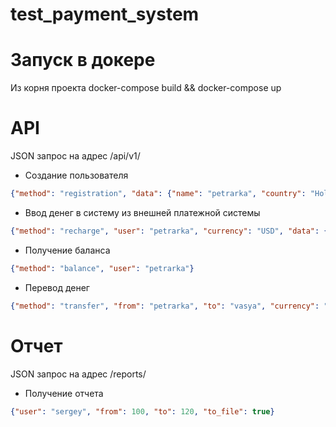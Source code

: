 # test_payment_system

Запуск в докере
=

Из корня проекта docker-compose build && docker-compose up

API
=
JSON запрос на адрес /api/v1/

- Создание пользователя
```JSON
{"method": "registration", "data": {"name": "petrarka", "country": "Holland", "city": "Amsterdam"}}
```

- Ввод денег в систему из внешней платежной системы
```JSON
{"method": "recharge", "user": "petrarka", "currency": "USD", "data": {"amount": 100}}
```

- Получение баланса
```JSON
{"method": "balance", "user": "petrarka"}
```

- Перевод денег
```JSON
{"method": "transfer", "from": "petrarka", "to": "vasya", "currency": "USD", "data": {"amount": 1.5, "currency": "USD"}}
```

Отчет
=
JSON запрос на адрес /reports/

- Получение отчета
```JSON
{"user": "sergey", "from": 100, "to": 120, "to_file": true}
```